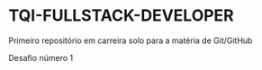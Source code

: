 # TQI-FULLSTACK-DEVELOPER
Primeiro repositório em carreira solo para a matéria de Git/GitHub

Desafio número 1
